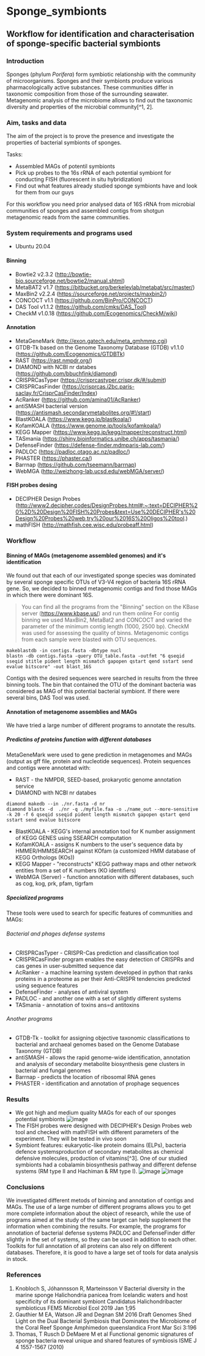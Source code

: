 # Sponge_symbionts

## Workflow for identification and characterisation of sponge-specific bacterial symbionts

### Introduction
Sponges (phylum *Porifera*) form symbiotic relationship with the community of microorganisms. Sponges and their symbionts produce various pharmacologically active substances. These communities differ in taxonomic composition from those of the surrounding seawater. Metagenomic analysis of the microbiome allows to find out the taxonomic diversity and properties of the microbial community[^1, 2].
### Aim, tasks and data
The aim of the project is to prove the presence and investigate the properties of bacterial symbionts of sponges.

Tasks:
+ Assembled MAGs of potentil symbionts
+ Pick up probes to the 16s rRNA of each potential symbiont for conducting FISH (fluorescent in situ hybridization)
+ Find out what features already studied sponge symbionts have and look for them from our guys

For this workflow you need prior analysed data of 16S rRNA from microbial communities of sponges and assembled contigs from shotgun metagenomic reads from the same communities.

### System requirements and programs used
* Ubuntu 20.04
#### Binning
* Bowtie2 v2.3.2 (http://bowtie-bio.sourceforge.net/bowtie2/manual.shtml)
* MetaBAT2 v1.7 (https://bitbucket.org/berkeleylab/metabat/src/master/)
* MaxBin2 v2.2.4 (https://sourceforge.net/projects/maxbin2/)
* CONCOCT v1.1 (https://github.com/BinPro/CONCOCT)
* DAS Tool v1.1.2 (https://github.com/cmks/DAS_Tool)
* CheckM v1.0.18 (https://github.com/Ecogenomics/CheckM/wiki)
#### Annotation
* MetaGeneMark (http://exon.gatech.edu/meta_gmhmmp.cgi)
* GTDB-Tk based on the Genome Taxonomy Database (GTDB) v1.1.0 (https://github.com/Ecogenomics/GTDBTk)
* RAST (https://rast.nmpdr.org/)
* DIAMOND with NCBI nr databes (https://github.com/bbuchfink/diamond)
* CRISPRCasTyper (https://crisprcastyper.crispr.dk/#/submit)
* CRISPRCasFinder (https://crisprcas.i2bc.paris-saclay.fr/CrisprCasFinder/Index)
* AcRanker (https://github.com/amina01/AcRanker)
* antiSMASH bacterial version (https://antismash.secondarymetabolites.org/#!/start)
* BlastKOALA (https://www.kegg.jp/blastkoala/)
* KofamKOALA (https://www.genome.jp/tools/kofamkoala/)
* KEGG Mapper (https://www.kegg.jp/kegg/mapper/reconstruct.html)
* TASmania (https://shiny.bioinformatics.unibe.ch/apps/tasmania/)
* DefenseFinder (https://defense-finder.mdmparis-lab.com/)
* PADLOC (https://padloc.otago.ac.nz/padloc/)
* PHASTER (https://phaster.ca/)
* Barrnap (https://github.com/tseemann/barrnap)
* WebMGA (http://weizhong-lab.ucsd.edu/webMGA/server/)
#### FISH probes desing
* DECIPHER Design Probes (http://www2.decipher.codes/DesignProbes.html#:~:text=DECIPHER%20%2D%20Design%20FISH%20Probes&text=Use%20DECIPHER's%20Design%20Probes%20web,try%20our%2016S%20Oligos%20tool.)
* mathFISH (http://mathfish.cee.wisc.edu/probeaff.html)

### Workflow
#### Binning of MAGs (metagenome assembled genomes) and it's identification
We found out that each of our investigated sponge species was dominated by several sponge specific OTUs of V3-V4 region of bacteria 16S rRNA gene. So, we decided to binned metagenomic contigs and find those MAGs in which there were dominant 16S.
> You can find all the programs from the "Binning" section on the KBase server (https://www.kbase.us/) and run them online
For contig binning we used MaxBin2, MetaBat2 and CONCOCT and varied the parameter of the minimum contig length (1000, 2500 bp). CheckM was used for assessing the quality of binns.
Metagenomic contigs from each sample were blasted with OTU sequences. 

```
makeblastdb -in contigs.fasta -dbtype nucl
blastn -db contigs.fasta -query OTU_table.fasta -outfmt "6 qseqid sseqid stitle pident length mismatch gapopen qstart qend sstart send evalue bitscore" -out blast_16S

```
Contigs with the desired sequences were searched in results from the three binning tools. The bin that contained the OTU of the dominant bacteria was considered as MAG of this potential bacterial symbiont. If there were several bins, DAS Tool was used. 

#### Annotation of metagenome assemblies and MAGs
We have tried a large number of different programs to annotate the results.

##### Predictins of proteins function with different databases
MetaGeneMark were used to gene prediction in metagenomes and MAGs (output as gff file, protein and nucleotide sequences).
Protein sequences and contigs were annotetad with:
* RAST - the NMPDR, SEED-based, prokaryotic genome annotation service
* DIAMOND with NCBI nr databes

```
diamond makedb --in ./nr.fasta -d nr
diamond blastx -d  ./nr -q ./myfile.faa -o ./name_out --more-sensitive -k 20 -f 6 qseqid sseqid pident length mismatch gapopen qstart qend sstart send evalue bitscore

```
* BlastKOALA - KEGG's internal annotation tool for K number assignment of KEGG GENES using SSEARCH computation
* KofamKOALA - assigns K numbers to the user's sequence data by HMMER/HMMSEARCH against KOfam (a customized HMM database of KEGG Orthologs (KOs))
* KEGG Mapper - "reconstructs" KEGG pathway maps and other network entities from a set of K numbers (KO identifiers)
* WebMGA (Server) - function annotation with different databases, such as cog, kog, prk, pfam, tigrfam

##### Specialized programs
These tools were used to search for specific features of communities and MAGs:
###### Bacterial and phages defense systems
* CRISPRCasTyper - CRISPR-Cas prediction and classification tool
* CRISPRCasFinder program enables the easy detection of CRISPRs and cas genes in user-submitted sequence dat
* AcRanker - a machine learning system developed in python that ranks proteins in a proteome as per their Anti-CRISPR tendencies predicted using sequence features
* DefenseFinder - analyses of antiviral system
* PADLOC - and another one with a set of slightly different systems
* TASmania - annotation of toxins ans=d antitoxins
###### Another programs
* GTDB-Tk - toolkit for assigning objective taxonomic classifications to bacterial and archaeal genomes based on the Genome Database Taxonomy (GTDB)
* antiSMASH - allows the rapid genome-wide identification, annotation and analysis of secondary metabolite biosynthesis gene clusters in bacterial and fungal genomes
* Barrnap - predicts the location of ribosomal RNA genes
* PHASTER - identification and annotation of prophage sequences

### Results
+ We got high and medium quality MAGs for each of our sponges potential symbionts
![image](https://user-images.githubusercontent.com/90505680/171190421-e53ad8bf-5fe2-4912-bd53-3a25834a2664.png)
+ The FISH probes were designed with DECIPHER's Design Probes web tool and checked with mathFISH with different parameters of the experiment. They will be tested in vivo soon
+ Symbiont features: eukaryotic-like protein domains (ELPs), bacteria defence systemsproduction of secondary metabolites as chemical defensive molecules,  production of vitamins[^3]. One of our studied symbionts had a сobalamin biosynthesis pathway and different defense systems (RM type II and Hachiman & RM type I).
![image](https://user-images.githubusercontent.com/90505680/171189750-1513aec4-d566-4f6b-a351-e5627a87e3df.png)
![image](https://user-images.githubusercontent.com/90505680/171189767-11ff0875-9d3e-4de9-bb51-b30fa58ddeb3.png)

### Conclusions
We investigated different metods of binning and annotation of contigs and MAGs. The use of a large number of different programs allows you to get more complete information about the object of research, while the use of programs aimed at the study of the same target can help supplement the information when combining the results. For example, the programs for annotation of bacterial defense systems PADLOC and DefenseFinder differ slightly in the set of systems, so they can be used in addition to each other. Toolkits for full annotation of all proteins can also rely on different databases. Therefore, it is good to have a large set of tools for data analysis in stock.

### References
1. Knobloch S, Jóhannsson R, Marteinsson V Bacterial diversity in the marine sponge Halichondria panicea from Icelandic waters and host specificity of its dominant symbiont Candidatus Halichondribacter symbioticus FEMS Microbiol Ecol 2019 Jan 1;95
2. Gauthier M EA, Watson JR and Degnan SM 2016 Draft Genomes Shed Light on the Dual Bacterial Symbiosis that Dominates the Microbiome of the Coral Reef Sponge Amphimedon queenslandica Front Mar Sci 3:196
3. Thomas, T Rusch D DeMaere M et al Functional genomic signatures of sponge bacteria reveal unique and shared features of symbiosis ISME J 4 1557-1567 (2010)
